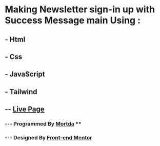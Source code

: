 # Making Newsletter sign-in up with Success Message main Using :
## - Html
## - Css
## - JavaScript
## - Tailwind

## -- [Live Page](https://mortdaltfe.github.io/newsletter-sign-up-with-success-message-main/dist/index.html)




### --- Programmed By [Mortda](https://github.com/MortdaLtfe) **

### --- Designed By [Front-end Mentor](https://www.frontendmentor.io/) 
